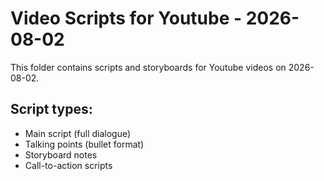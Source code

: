 # Video Scripts for Youtube - 2026-08-02

This folder contains scripts and storyboards for Youtube videos on 2026-08-02.

## Script types:
- Main script (full dialogue)
- Talking points (bullet format)
- Storyboard notes
- Call-to-action scripts
